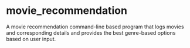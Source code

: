 # movie_recommendation
A movie recommendation command-line based program that logs movies and corresponding details and provides the best genre-based options based on user input.
